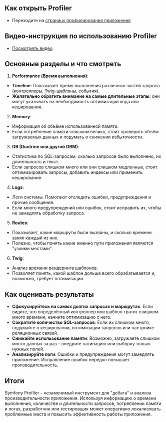 ## Как открыть Profiler

- Переходите на [страницу профилирования приложения](http://staging.gateway.adskill.io/_profiler/)

## Видео-инструкция по использованию Profiler
- [Посмотреть видео](https://drive.google.com/file/d/1_oxhEdvDdNSJcvU4INYIp1Xshx6rJGIK/view)
## Основные разделы и что смотреть

1. **Performance (Время выполнения)**:
  - **Timeline**: Показывает время выполнения различных частей запроса (контроллеры, Twig-шаблоны, события).
  - **Желательно обратить внимание на самые длительные этапы**: они могут указывать на необходимость оптимизации кода или кеширования.

2. **Memory**:
  - Информация об объёме использованной памяти.
  - Если потребление памяти слишком велико, стоит проверить объём загружаемых данных и подумать о снижении избыточности.

3. **DB (Doctrine или другой ORM)**:
  - Статистика по SQL-запросам: сколько запросов было выполнено, их длительность и текст.
  - Если запросов слишком много или они слишком медленные, стоит оптимизировать запросы, добавить индексы или применить кеширование.

4. **Logs**:
  - Логи системы. Помогают отследить ошибки, предупреждения и прочие сообщения.
  - Если много предупреждений или ошибок, стоит исправить их, чтобы не замедлять обработку запроса.

5. **Routes**:
  - Показывает, какие маршруты были вызваны, и сколько времени занял каждый из них.
  - Полезно, чтобы понять какие именно пути приложения являются "узкими местами".

6. **Twig**:
  - Анализ времени рендеринга шаблонов.
  - Позволяет понять, какой шаблон дольше всего обрабатывается и, возможно, требует оптимизации.

## Как оценивать результаты

- **Сфокусируйтесь на самых долгих запросах и маршрутах**: Если видите, что определённый контроллер или шаблон тратит слишком много времени, начните оптимизацию с него.
- **Сократите количество SQL-запросов**: Если их слишком много, подумайте о кешировании, оптимизации запросов или настройке реляционных связей.
- **Снижайте использование памяти**: Возможно, загружаете слишком много данных за раз – внедрите пагинацию или выборку только нужных полей.
- **Анализируйте логи**: Ошибки и предупреждения могут замедлять приложение. Исправление ошибок нередко повышает производительность.

## Итоги

Symfony Profiler – незаменимый инструмент для "дебага" и анализа производительности приложения. Используя информацию о времени выполнения, количестве и длительности запросов, потреблении памяти и логах, разработчик или тестировщик может оперативно локализовать проблемные места и повысить эффективность работы приложения.

